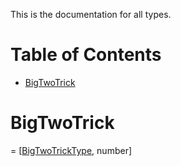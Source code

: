 This is the documentation for all types.


# Table of Contents
- [BigTwoTrick](#BigTwoTrick)


# BigTwoTrick
= [[BigTwoTrickType](./enums.md/#BigTwoTrickType), number]